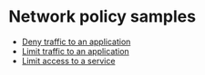 # Network policy samples

* [Deny traffic to an application](https://github.com/ahmetb/kubernetes-network-policy-recipes/blob/master/01-deny-all-traffic-to-an-application.md)
* [Limit traffic to an application](https://github.com/ahmetb/kubernetes-network-policy-recipes/blob/master/02-limit-traffic-to-an-application.md)
* [Limit access to a service](https://kubernetes.io/docs/tasks/administer-cluster/declare-network-policy/)


